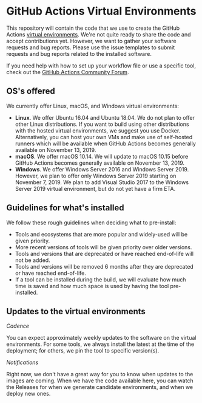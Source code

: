 # GitHub Actions Virtual Environments
This repository will contain the code that we use to create the GitHub Actions [virtual environments](https://help.github.com/en/articles/software-in-virtual-environments-for-github-actions).
We're not quite ready to share the code and accept contributions yet. However, we want to gather your software requests and bug reports.
Please use the issue templates to submit requests and bug reports related to the installed software.

If you need help with how to set up your workflow file or use a specific tool, 
check out the [GitHub Actions Community Forum](https://github.community/t5/GitHub-Actions/bd-p/actions).

## OS's offered
We currently offer Linux, macOS, and Windows virtual environments:

- **Linux**. We offer Ubuntu 16.04 and Ubuntu 18.04. We do not plan to offer other Linux distributions. If you want to build using other distributions with the hosted virtual environments, we suggest you use Docker. Alternatively, you can host your own VMs and make use of self-hosted runners which will be available when GitHub Actions becomes generally available on November 13, 2019. 
- **macOS**. We offer macOS 10.14. We will update to macOS 10.15 before GitHub Actions becomes generally available on November 13, 2019.
- **Windows**. We offer Windows Server 2016 and Windows Server 2019. However, we plan to offer only Windows Server 2019 starting on November 7, 2019. We plan to add Visual Studio 2017 to the Windows Server 2019 virtual environment, but do not yet have a firm ETA.

## Guidelines for what's installed
We follow these rough guidelines when deciding what to pre-install:

- Tools and ecosystems that are more popular and widely-used will be given priority.
- More recent versions of tools will be given priority over older versions.
- Tools and versions that are deprecated or have reached end-of-life will not be added.
- Tools and versions will be removed 6 months after they are deprecated or have reached end-of-life.
- If a tool can be installed during the build, we will evaluate how much time is saved
and how much space is used by having the tool pre-installed.

## Updates to the virtual environments
_Cadence_

You can expect approximately weekly updates to the software on the virtual environments.
For some tools, we always install the latest at the time of the deployment; for others,
we pin the tool to specific version(s).

_Notifications_

Right now, we don't have a great way for you to know when updates to the images are coming.
When we have the code available here, you can watch the Releases for when we generate
candidate environments, and when we deploy new ones.
